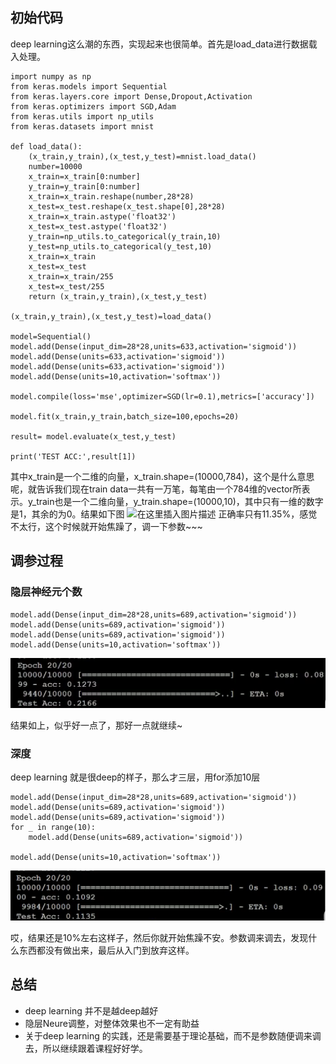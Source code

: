 
## 初始代码
deep learning这么潮的东西，实现起来也很简单。首先是load_data进行数据载入处理。
```
import numpy as np
from keras.models import Sequential
from keras.layers.core import Dense,Dropout,Activation
from keras.optimizers import SGD,Adam
from keras.utils import np_utils
from keras.datasets import mnist

def load_data():
	(x_train,y_train),(x_test,y_test)=mnist.load_data()
	number=10000
	x_train=x_train[0:number]
	y_train=y_train[0:number]
	x_train=x_train.reshape(number,28*28)
	x_test=x_test.reshape(x_test.shape[0],28*28)
	x_train=x_train.astype('float32')
	x_test=x_test.astype('float32')
	y_train=np_utils.to_categorical(y_train,10)
	y_test=np_utils.to_categorical(y_test,10)
	x_train=x_train
	x_test=x_test
	x_train=x_train/255
	x_test=x_test/255
	return (x_train,y_train),(x_test,y_test)

(x_train,y_train),(x_test,y_test)=load_data()

model=Sequential()
model.add(Dense(input_dim=28*28,units=633,activation='sigmoid'))
model.add(Dense(units=633,activation='sigmoid'))
model.add(Dense(units=633,activation='sigmoid'))
model.add(Dense(units=10,activation='softmax'))

model.compile(loss='mse',optimizer=SGD(lr=0.1),metrics=['accuracy'])

model.fit(x_train,y_train,batch_size=100,epochs=20)

result= model.evaluate(x_test,y_test)

print('TEST ACC:',result[1])
```

其中x_train是一个二维的向量，x_train.shape=(10000,784)，这个是什么意思呢，就告诉我们现在train data一共有一万笔，每笔由一个784维的vector所表示。y_train也是一个二维向量，y_train.shape=(10000,10)，其中只有一维的数字是1，其余的为0。结果如下图
![在这里插入图片描述](./res/chapter17_1.png)
正确率只有11.35%，感觉不太行，这个时候就开始焦躁了，调一下参数~~~
## 调参过程
### 隐层神经元个数
```
model.add(Dense(input_dim=28*28,units=689,activation='sigmoid'))
model.add(Dense(units=689,activation='sigmoid'))
model.add(Dense(units=689,activation='sigmoid'))
model.add(Dense(units=10,activation='softmax'))
```
![在这里插入图片描述](./res/chapter17_2.png)

结果如上，似乎好一点了，那好一点就继续~
### 深度
deep learning 就是很deep的样子，那么才三层，用for添加10层
```
model.add(Dense(input_dim=28*28,units=689,activation='sigmoid'))
model.add(Dense(units=689,activation='sigmoid'))
model.add(Dense(units=689,activation='sigmoid'))
for _ in range(10):
	model.add(Dense(units=689,activation='sigmoid'))
	
model.add(Dense(units=10,activation='softmax'))
```
![在这里插入图片描述](./res/chapter17_3.png)

哎，结果还是10%左右这样子，然后你就开始焦躁不安。参数调来调去，发现什么东西都没有做出来，最后从入门到放弃这样。

## 总结
- deep learning 并不是越deep越好
- 隐层Neure调整，对整体效果也不一定有助益
- 关于deep learning 的实践，还是需要基于理论基础，而不是参数随便调来调去，所以继续跟着课程好好学。
